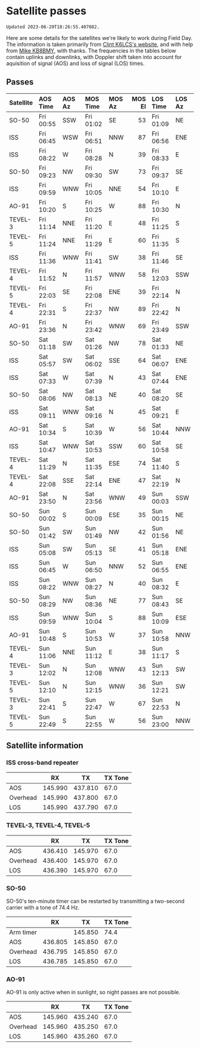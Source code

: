 # Satellite passes

```{note}
Updated 2023-06-20T18:26:55.407082.
```

Here are some details for the satellites we're likely to work during Field Day. The information is taken primarily from [Clint K6LCS's website](https://www.work-sat.com/), and with help from [Mike KB8BMY](http://qrz.com/db/KB8BMY), with thanks. The frequencies in the tables below contain uplinks and downlinks, with Doppler shift taken into account for aquisition of signal (AOS) and loss of signal (LOS) times.


## Passes

| Satellite   | AOS Time   | AOS Az   | MOS Time   | MOS Az   |   MOS El | LOS Time   | LOS Az   |
|:------------|:-----------|:---------|:-----------|:---------|---------:|:-----------|:---------|
| SO-50       | Fri 00:55  | SSW      | Fri 01:02  | SE       |       53 | Fri 01:09  | NE       |
| ISS         | Fri 06:45  | WSW      | Fri 06:51  | NNW      |       87 | Fri 06:56  | ENE      |
| ISS         | Fri 08:22  | W        | Fri 08:28  | N        |       39 | Fri 08:33  | E        |
| SO-50       | Fri 09:23  | NW       | Fri 09:30  | SW       |       73 | Fri 09:37  | SE       |
| ISS         | Fri 09:59  | WNW      | Fri 10:05  | NNE      |       54 | Fri 10:10  | E        |
| AO-91       | Fri 10:20  | S        | Fri 10:25  | W        |       88 | Fri 10:30  | N        |
| TEVEL-3     | Fri 11:14  | NNE      | Fri 11:20  | E        |       48 | Fri 11:25  | S        |
| TEVEL-5     | Fri 11:24  | NNE      | Fri 11:29  | E        |       60 | Fri 11:35  | S        |
| ISS         | Fri 11:36  | WNW      | Fri 11:41  | SW       |       38 | Fri 11:46  | SE       |
| TEVEL-4     | Fri 11:52  | N        | Fri 11:57  | WNW      |       58 | Fri 12:03  | SSW      |
| TEVEL-5     | Fri 22:03  | SE       | Fri 22:08  | ENE      |       39 | Fri 22:14  | N        |
| TEVEL-4     | Fri 22:31  | S        | Fri 22:37  | NW       |       89 | Fri 22:42  | N        |
| AO-91       | Fri 23:36  | N        | Fri 23:42  | WNW      |       69 | Fri 23:49  | SSW      |
| SO-50       | Sat 01:18  | SW       | Sat 01:26  | NW       |       78 | Sat 01:33  | NE       |
| ISS         | Sat 05:57  | SW       | Sat 06:02  | SSE      |       64 | Sat 06:07  | ENE      |
| ISS         | Sat 07:33  | W        | Sat 07:39  | N        |       43 | Sat 07:44  | ENE      |
| SO-50       | Sat 08:06  | NW       | Sat 08:13  | NE       |       40 | Sat 08:20  | SE       |
| ISS         | Sat 09:11  | WNW      | Sat 09:16  | N        |       45 | Sat 09:21  | E        |
| AO-91       | Sat 10:34  | S        | Sat 10:39  | W        |       56 | Sat 10:44  | NNW      |
| ISS         | Sat 10:47  | WNW      | Sat 10:53  | SSW      |       60 | Sat 10:58  | SE       |
| TEVEL-4     | Sat 11:29  | N        | Sat 11:35  | ESE      |       74 | Sat 11:40  | S        |
| TEVEL-4     | Sat 22:08  | SSE      | Sat 22:14  | ENE      |       47 | Sat 22:19  | N        |
| AO-91       | Sat 23:50  | N        | Sat 23:56  | WNW      |       49 | Sun 00:03  | SSW      |
| SO-50       | Sun 00:02  | S        | Sun 00:09  | ESE      |       35 | Sun 00:15  | NE       |
| SO-50       | Sun 01:42  | SW       | Sun 01:49  | NW       |       42 | Sun 01:56  | NE       |
| ISS         | Sun 05:08  | SW       | Sun 05:13  | SE       |       41 | Sun 05:18  | ENE      |
| ISS         | Sun 06:45  | W        | Sun 06:50  | NNW      |       52 | Sun 06:55  | ENE      |
| ISS         | Sun 08:22  | WNW      | Sun 08:27  | N        |       40 | Sun 08:32  | E        |
| SO-50       | Sun 08:29  | NW       | Sun 08:36  | NE       |       77 | Sun 08:43  | SE       |
| ISS         | Sun 09:59  | WNW      | Sun 10:04  | S        |       88 | Sun 10:09  | ESE      |
| AO-91       | Sun 10:48  | S        | Sun 10:53  | W        |       37 | Sun 10:58  | NNW      |
| TEVEL-4     | Sun 11:06  | NNE      | Sun 11:12  | E        |       38 | Sun 11:17  | S        |
| TEVEL-3     | Sun 12:02  | N        | Sun 12:08  | WNW      |       43 | Sun 12:13  | SW       |
| TEVEL-5     | Sun 12:10  | N        | Sun 12:15  | WNW      |       36 | Sun 12:21  | SW       |
| TEVEL-3     | Sun 22:41  | S        | Sun 22:47  | W        |       67 | Sun 22:53  | N        |
| TEVEL-5     | Sun 22:49  | S        | Sun 22:55  | W        |       56 | Sun 23:00  | NNW      |


## Satellite information


### ISS cross-band repeater

|          | RX      | TX      | TX Tone |
| -------- | ------- | ------- | ------- |
| AOS      | 145.990 | 437.810 | 67.0    |
| Overhead | 145.990 | 437.800 | 67.0    |
| LOS      | 145.990 | 437.790 | 67.0    |


### TEVEL-3, TEVEL-4, TEVEL-5

|          | RX      | TX      | TX Tone |
| -------- | ------- | ------- | ------- |
| AOS      | 436.410 | 145.970 | 67.0    |
| Overhead | 436.400 | 145.970 | 67.0    |
| LOS      | 436.390 | 145.970 | 67.0    |


### SO-50

SO-50's ten-minute timer can be restarted by transmitting a two-second carrier with a tone of 74.4 Hz.

|           | RX      | TX      | TX Tone |
| --------- | ------- | ------- | ------- |
| Arm timer |         | 145.850 | 74.4    |
| AOS       | 436.805 | 145.850 | 67.0    |
| Overhead  | 436.795 | 145.850 | 67.0    |
| LOS       | 436.785 | 145.850 | 67.0    |


### AO-91

AO-91 is only active when in sunlight, so night passes are not possible.

|          | RX      | TX      | TX Tone |
| -------- | ------- | ------- | ------- |
| AOS      | 145.960 | 435.240 | 67.0    |
| Overhead | 145.960 | 435.250 | 67.0    |
| LOS      | 145.960 | 435.260 | 67.0    |
